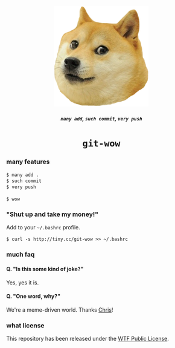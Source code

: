 <div align="center">
    <img src=".github/doge.png">
    <h5><code>many add</code>, <code>such commit</code>, <code>very push</code></h5>
    <h1><code>git-wow</code></h4>
</div>



### many features
```console
$ many add .
$ such commit
$ very push

$ wow
```

### "Shut up and take my money!"
Add to your `~/.bashrc` profile.
```console
$ curl -s http://tiny.cc/git-wow >> ~/.bashrc
```

### much faq
#### Q. "Is this some kind of joke?"
Yes, yes it is.

#### Q. "One word, why?"
We're a meme-driven world. Thanks [Chris](https://twitter.com/chris__martin/status/420992421673988096)!

### what license
This repository has been released under the [WTF Public License](LICENSE).
